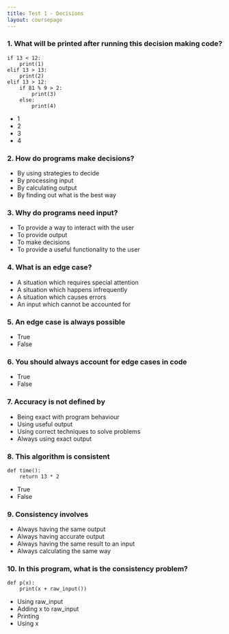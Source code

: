 ```yaml
---
title: Test 1 - Decisions
layout: coursepage
---
```


### 1. What will be printed after running this decision making code?

    if 13 < 12:
        print(1)
    elif 13 > 13:
        print(2)
    elif 13 > 12:
        if 81 % 9 > 2:
            print(3)
        else:
            print(4)

+ 1
+ 2
+ 3
+ 4

### 2. How do programs make decisions?

+ By using strategies to decide
+ By processing input
+ By calculating output
+ By finding out what is the best way

### 3. Why do programs need input?

+ To provide a way to interact with the user
+ To provide output
+ To make decisions
+ To provide a useful functionality to the user

### 4. What is an edge case?

+ A situation which requires special attention
+ A situation which happens infrequently
+ A situation which causes errors
+ An input which cannot be accounted for

### 5. An edge case is always possible

+ True
+ False

### 6. You should always account for edge cases in code

+ True
+ False

### 7. Accuracy is not defined by

+ Being exact with program behaviour
+ Using useful output
+ Using correct techniques to solve problems
+ Always using exact output

### 8. This algorithm is consistent

    def time():
        return 13 * 2

+ True
+ False

### 9. Consistency involves

+ Always having the same output
+ Always having accurate output
+ Always having the same result to an input
+ Always calculating the same way

### 10. In this program, what is the consistency problem?

    def p(x):
        print(x + raw_input())

+ Using raw_input
+ Adding x to raw_input
+ Printing
+ Using x
